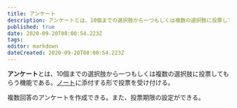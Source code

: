 ```yaml
---
title: アンケート
description: アンケートとは、10個までの選択肢から一つもしくは複数の選択肢に投票してもらう機能である。
published: true
date: 2020-09-20T08:00:54.223Z
tags: 
editor: markdown
dateCreated: 2020-09-20T08:00:54.223Z
---
```


**アンケート**とは、10個までの選択肢から一つもしくは複数の選択肢に投票してもらう機能である。[ノート](/function/note)に添付する形で投票を受け付ける。

複数回答のアンケートを作成できる。また、投票期限の設定ができる。